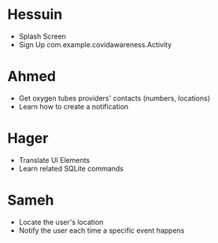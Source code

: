 # Hessuin
* Splash Screen
* Sign Up com.example.covidawareness.Activity
# Ahmed
* Get oxygen tubes providers' contacts (numbers, locations)
* Learn how to create a notification 
# Hager
* Translate UI Elements
* Learn related SQLite commands
# Sameh
* Locate the user's location
* Notify the user each time a specific event happens
